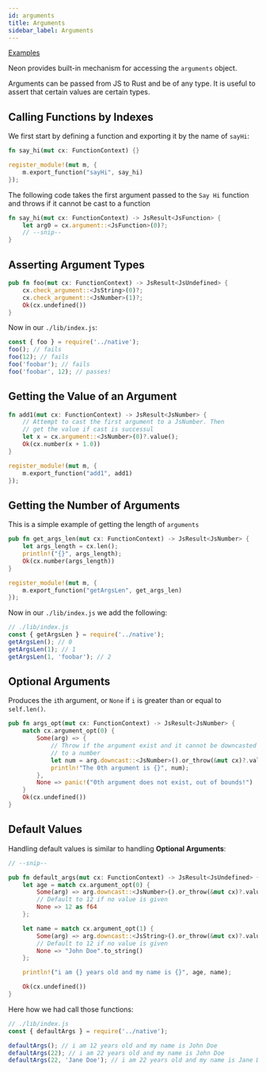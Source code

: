 ```yaml
---
id: arguments
title: Arguments
sidebar_label: Arguments
---
```


[Examples](https://github.com/neon-bindings/examples/tree/master/arguments)

Neon provides built-in mechanism for accessing the `arguments` object.

Arguments can be passed from JS to Rust and be of any type. It is useful to assert that certain values are certain types.

## Calling Functions by Indexes

We first start by defining a function and exporting it by the name of `sayHi`:

```rust
fn say_hi(mut cx: FunctionContext) {}

register_module!(mut m, {
    m.export_function("sayHi", say_hi)
});
```

The following code takes the first argument passed to the `Say Hi` function and throws if it cannot be cast to a function

```rust
fn say_hi(mut cx: FunctionContext) -> JsResult<JsFunction> {
    let arg0 = cx.argument::<JsFunction>(0)?;
    // --snip--
}
```

## Asserting Argument Types

```rust
pub fn foo(mut cx: FunctionContext) -> JsResult<JsUndefined> {
    cx.check_argument::<JsString>(0)?;
    cx.check_argument::<JsNumber>(1)?;
    Ok(cx.undefined())
}
```

Now in our `./lib/index.js`:

```js
const { foo } = require('../native');
foo(); // fails
foo(12); // fails
foo('foobar'); // fails
foo('foobar', 12); // passes!
```

## Getting the Value of an Argument

```rust
fn add1(mut cx: FunctionContext) -> JsResult<JsNumber> {
    // Attempt to cast the first argument to a JsNumber. Then
    // get the value if cast is successul
    let x = cx.argument::<JsNumber>(0)?.value();
    Ok(cx.number(x + 1.0))
}

register_module!(mut m, {
    m.export_function("add1", add1)
});
```

## Getting the Number of Arguments

This is a simple example of getting the length of `arguments`

```rust
pub fn get_args_len(mut cx: FunctionContext) -> JsResult<JsNumber> {
    let args_length = cx.len();
    println!("{}", args_length);
    Ok(cx.number(args_length))
}

register_module!(mut m, {
    m.export_function("getArgsLen", get_args_len)
});
```

Now in our `./lib/index.js` we add the following:

```js
// ./lib/index.js
const { getArgsLen } = require('../native');
getArgsLen(); // 0
getArgsLen(1); // 1
getArgsLen(1, 'foobar'); // 2
```

## Optional Arguments

Produces the `i`th argument, or `None` if `i` is greater than or equal to `self.len()`.

```rust
pub fn args_opt(mut cx: FunctionContext) -> JsResult<JsNumber> {
    match cx.argument_opt(0) {
        Some(arg) => {
            // Throw if the argument exist and it cannot be downcasted
            // to a number
            let num = arg.downcast::<JsNumber>().or_throw(&mut cx)?.value();
            println!"The 0th argument is {}", num);
        },
        None => panic!("0th argument does not exist, out of bounds!")
    }
    Ok(cx.undefined())
}
```

## Default Values

Handling default values is similar to handling **Optional Arguments**:

```rust
// --snip--

pub fn default_args(mut cx: FunctionContext) -> JsResult<JsUndefined> {
    let age = match cx.argument_opt(0) {
        Some(arg) => arg.downcast::<JsNumber>().or_throw(&mut cx)?.value(),
        // Default to 12 if no value is given
        None => 12 as f64
    };

    let name = match cx.argument_opt(1) {
        Some(arg) => arg.downcast::<JsString>().or_throw(&mut cx)?.value(),
        // Default to 12 if no value is given
        None => "John Doe".to_string()
    };

    println!("i am {} years old and my name is {}", age, name);

    Ok(cx.undefined())
}
```

Here how we had call those functions:

```js
// ./lib/index.js
const { defaultArgs } = require('../native');

defaultArgs(); // i am 12 years old and my name is John Doe
defaultArgs(22); // i am 22 years old and my name is John Doe
defaultArgs(22, 'Jane Doe'); // i am 22 years old and my name is Jane Doe
```
